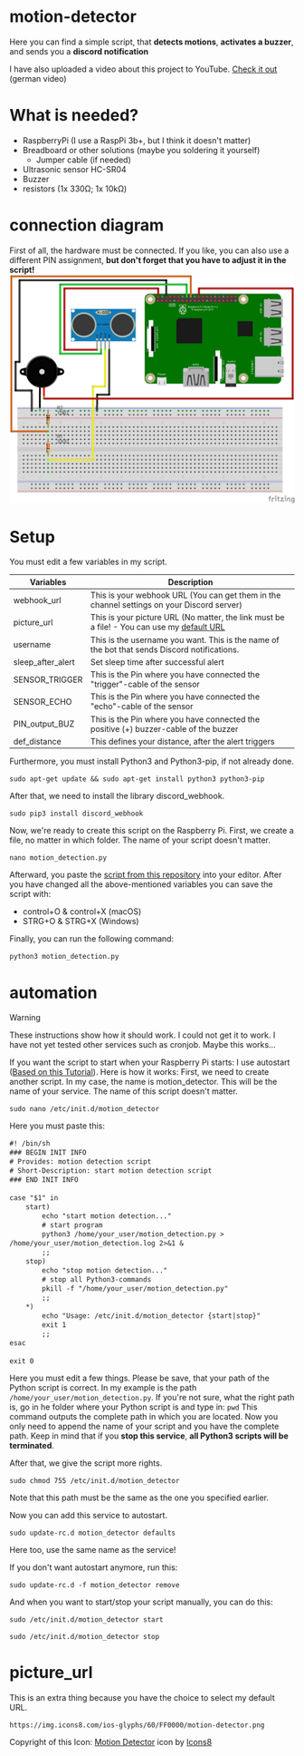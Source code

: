 # motion-detector 
Here you can find a simple script, that **detects motions**, **activates a buzzer**, and sends you a **discord notification**

I have also uploaded a video about this project to YouTube. [Check it out](https://youtube.com/EasyTec100) (german video)

# What is needed?
- RaspberryPi (I use a RaspPi 3b+, but I think it doesn't matter)
- Breadboard or other solutions (maybe you soldering it yourself)
  - Jumper cable (if needed)
- Ultrasonic sensor HC-SR04
- Buzzer
- resistors (1x 330Ω; 1x 10kΩ)

# connection diagram
First of all, the hardware must be connected.
If you like, you can also use a different PIN assignment, **but don't forget that you have to adjust it in the script!**
![Connection Diagram](https://github.com/EasyTecRepository/motion-detector/blob/main/pictures/pi_motion_detection_Steckplatine.png)

# Setup
You must edit a few variables in my script.

| Variables                    | Description                                                                                                |
| ---------------------------- | ---------------------------------------------------------------------------------------------------------- |
|webhook_url                   | This is your webhook URL (You can get them in the channel settings on your Discord server)                 |
|picture_url                   | This is your picture URL (No matter, the link must be a file! - You can use my [default URL](#picture_url) |
|username                      | This is the username you want. This is the name of the bot that sends Discord notifications.               |
|sleep_after_alert             | Set sleep time after successful alert                                                                      |
|SENSOR_TRIGGER                | This is the Pin where you have connected the "trigger"-cable of the sensor                                 |
|SENSOR_ECHO                   | This is the Pin where you have connected the "echo"-cable of the sensor                                    |
|PIN_output_BUZ                | This is the Pin where you have connected the positive (+) buzzer-cable of the buzzer                       |
|def_distance                  | This defines your distance, after the alert triggers                                                       |

Furthermore, you must install Python3 and Python3-pip, if not already done.
```
sudo apt-get update && sudo apt-get install python3 python3-pip
```
After that, we need to install the library discord_webhook.
```
sudo pip3 install discord_webhook
```

Now, we're ready to create this script on the Raspberry Pi.
First, we create a file, no matter in which folder.
The name of your script doesn't matter.
```
nano motion_detection.py
```
Afterward, you paste the [script from this repository](https://github.com/EasyTecRepository/motion-detector/blob/main/main.py) into your editor.
After you have changed all the above-mentioned variables you can save the script with:
- control+O & control+X (macOS)
- STRG+O & STRG+X (Windows)

Finally, you can run the following command:
```
python3 motion_detection.py
```

# automation 
> [!WARNING]
> These instructions show how it should work. I could not get it to work. I have not yet tested other services such as cronjob. Maybe this works...

If you want the script to start when your Raspberry Pi starts:
I use autostart ([Based on this Tutorial](https://tutorials-raspberrypi.de/raspberry-pi-autostart-programm-skript/)). Here is how it works:
First, we need to create another script.
In my case, the name is motion_detector.
This will be the name of your service.
The name of this script doesn't matter.
```
sudo nano /etc/init.d/motion_detector
```
Here you must paste this:
```
#! /bin/sh
### BEGIN INIT INFO
# Provides: motion detection script
# Short-Description: start motion detection script
### END INIT INFO
 
case "$1" in
    start)
        echo "start motion detection..."
        # start program
        python3 /home/your_user/motion_detection.py > /home/your_user/motion_detection.log 2>&1 &
        ;;
    stop)
        echo "stop motion detection..."
        # stop all Python3-commands
        pkill -f "/home/your_user/motion_detection.py"
        ;;
    *)
        echo "Usage: /etc/init.d/motion_detector {start|stop}"
        exit 1
        ;;
esac
 
exit 0
```
Here you must edit a few things.
Please be save, that your path of the Python script is correct.
In my example is the path ```/home/your_user/motion_detection.py```.
If you're not sure, what the right path is, go in he folder where your Python script is and type in: ```pwd```
This command outputs the complete path in which you are located. Now you only need to append the name of your script and you have the complete path.
Keep in mind that if you **stop this service**, **all Python3 scripts will be terminated**.

After that, we give the script more rights.
```
sudo chmod 755 /etc/init.d/motion_detector
```
Note that this path must be the same as the one you specified earlier.

Now you can add this service to autostart.
```
sudo update-rc.d motion_detector defaults
```
Here too, use the same name as the service!

If you don't want autostart anymore, run this:
```
sudo update-rc.d -f motion_detector remove
```
And when you want to start/stop your script manually, you can do this:
```
sudo /etc/init.d/motion_detector start
```
```
sudo /etc/init.d/motion_detector stop
```

# picture_url
This is an extra thing because you have the choice to select my default URL.
```
https://img.icons8.com/ios-glyphs/60/FF0000/motion-detector.png
```
Copyright of this Icon: [Motion Detector](https://icons8.com/icon/77544/motion-detector) icon by [Icons8](https://icons8.com)
